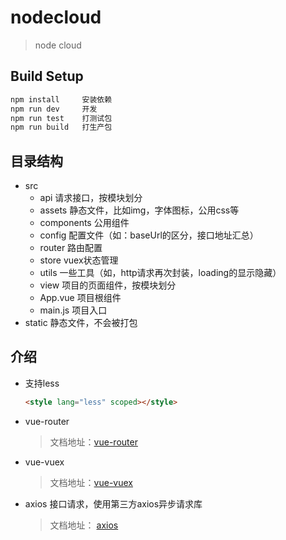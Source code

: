 # nodecloud

> node cloud

## Build Setup

``` bash
npm install     安装依赖
npm run dev     开发
npm run test    打测试包
npm run build   打生产包
```

## 目录结构
- src
  - api           请求接口，按模块划分
  - assets        静态文件，比如img，字体图标，公用css等
  - components    公用组件
  - config        配置文件（如：baseUrl的区分，接口地址汇总）
  - router        路由配置
  - store         vuex状态管理
  - utils         一些工具（如，http请求再次封装，loading的显示隐藏）
  - view          项目的页面组件，按模块划分
  - App.vue       项目根组件
  - main.js       项目入口
- static          静态文件，不会被打包


## 介绍

- 支持less
  ```html
  <style lang="less" scoped></style>
  ```
- vue-router
  > 文档地址：[vue-router](https://router.vuejs.org/zh/guide/#html)
- vue-vuex
  > 文档地址：[vue-vuex](https://vuex.vuejs.org/zh/guide/)
- axios
  接口请求，使用第三方axios异步请求库
  > 文档地址： [axios](https://github.com/axios/axios)





